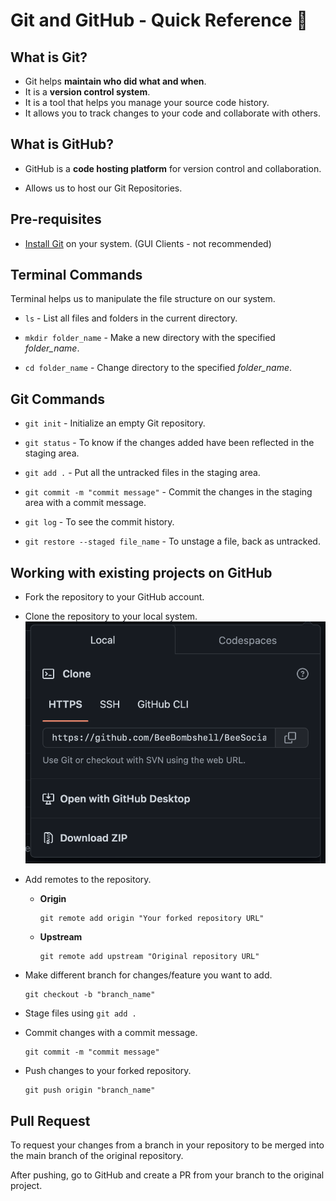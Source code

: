 # Git and GitHub - Quick Reference 👾

## What is Git?

- Git helps **maintain who did what and when**. 
- It is a **version control system**. 
- It is a tool that helps you manage your source code history. 
- It allows you to track changes to your code and collaborate with others.

## What is GitHub?

- GitHub is a **code hosting platform** for version control and collaboration.

- Allows us to host our Git Repositories.


## Pre-requisites

- [Install Git](https://git-scm.com) on your system. (GUI Clients - not recommended)

## Terminal Commands

Terminal helps us to manipulate the file structure on our system.

- `ls` - List all files and folders in the current directory.

- `mkdir folder_name` - Make a new directory with the specified *folder_name*.

- `cd folder_name` - Change directory to the specified *folder_name*.


## Git Commands

- `git init` - Initialize an empty Git repository.

- `git status` - To know if the changes added have been reflected in the staging area.

- `git add .` - Put all the untracked files in the staging area.

- `git commit -m "commit message"` - Commit the changes in the staging area with a commit message.

- `git log` - To see the commit history.

- `git restore --staged file_name` - To unstage a file, back as untracked.

## Working with existing projects on GitHub

- Fork the repository to your GitHub account.

- Clone the repository to your local system.
![Clone URL](./Assets/Screenshot%202023-01-02%20at%2011.19.22%20PM.png)

- Add remotes to the repository.
    - **Origin**
        ```git
        git remote add origin "Your forked repository URL"
        ```

    - **Upstream**
        ```git
        git remote add upstream "Original repository URL"
        ```

- Make different branch for changes/feature you want to add.
    ```git
    git checkout -b "branch_name"
    ```

- Stage files using `git add .` 

- Commit changes with a commit message.
    ```git
    git commit -m "commit message"
    ```

- Push changes to your forked repository.
    ```git
    git push origin "branch_name"
    ```

## Pull Request

To request your changes from a branch in your repository to be merged into the main branch of the original repository.

After pushing, go to GitHub and create a PR from your branch to the original project.